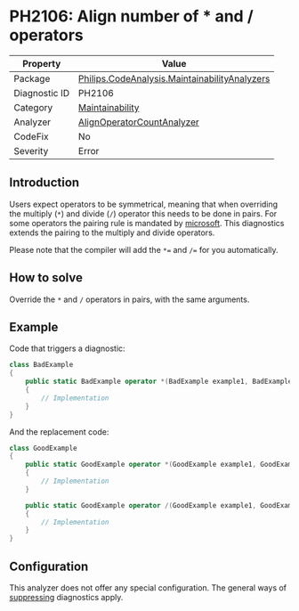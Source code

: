 # PH2106: Align number of * and / operators

| Property | Value  |
|--|--|
| Package | [Philips.CodeAnalysis.MaintainabilityAnalyzers](https://www.nuget.org/packages/Philips.CodeAnalysis.MaintainabilityAnalyzers) |
| Diagnostic ID | PH2106 |
| Category  | [Maintainability](../Maintainability.md) |
| Analyzer | [AlignOperatorCountAnalyzer](https://github.com/philips-software/roslyn-analyzers/blob/master/Philips.CodeAnalysis.MaintainabilityAnalyzers/Maintainability/AlignOperatorsCountAnalyzer.cs)
| CodeFix  | No |
| Severity | Error |

## Introduction

Users expect operators to be symmetrical, meaning that when overriding the multiply (`*`) and divide (`/`) operator this needs to be done in pairs. For some operators the pairing rule is mandated by [microsoft](https://learn.microsoft.com/en-us/dotnet/csharp/language-reference/operators/operator-overloading#overloadable-operators). This diagnostics extends the pairing to the multiply and divide operators.

Please note that the compiler will add the `*=` and `/=` for you automatically.

## How to solve

Override the `*` and `/` operators in pairs, with the same arguments.

## Example

Code that triggers a diagnostic:
``` cs
class BadExample
{
    public static BadExample operator *(BadExample example1, BadExample example2) 
    {
        // Implementation
    }
}

```

And the replacement code:
``` cs
class GoodExample 
{
    public static GoodExample operator *(GoodExample example1, GoodExample example2)
    {
        // Implementation
    }

    public static GoodExample operator /(GoodExample example1, GoodExample example2) 
    {
        // Implementation
    }
}

```

## Configuration

This analyzer does not offer any special configuration. The general ways of [suppressing](https://learn.microsoft.com/en-us/dotnet/fundamentals/code-analysis/suppress-warnings) diagnostics apply.